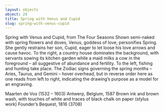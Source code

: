 ```yaml
---
layout: objects
object: 29
title: Spring with Venus and Cupid
slug: spring-with-venus-cupid
---
```

Spring with Venus and Cupid,  from The Four Seasons  Shown semi-naked with spring flowers and doves, Venus, goddess of love, personifies Spring. She gently restrains her son, Cupid, eager to let loose his love arrows and cause havoc. To the right, a country house dominates the background, with servants sowing its kitchen garden while a maid milks a cow in the foreground – all suggestive of abundance and fertility. To the left, fishing and hunting take place. The Zodiac signs governing the spring months – Aries, Taurus, and Gemini – hover overhead, but in reverse order here as one reads from left to right, indicating the drawing’s purpose as a model for an engraving.

Maarten de Vos (1532 – 1603)  Antwerp, Belgium, 1587  Brown ink and brown wash, with touches of white and traces of black chalk on paper (stylus work)  Founder’s Bequest, 1816 (3708)
